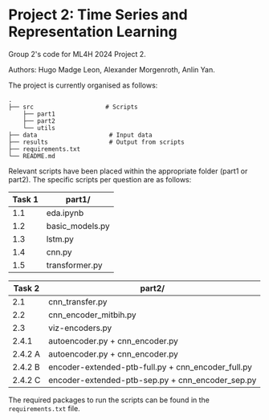 # Project 2: Time Series and Representation Learning

Group 2's code for ML4H 2024 Project 2.

Authors: Hugo Madge Leon, Alexander Morgenroth, Anlin Yan.

The project is currently organised as follows:

```
.
├── src                    # Scripts
    ├── part1
    ├── part2
    └── utils
├── data                    # Input data
├── results                 # Output from scripts
├── requirements.txt
└── README.md
```

Relevant scripts have been placed within the appropriate folder (part1 or part2). The specific scripts per question are as follows:

| Task 1 | part1/ |
| ------------- | ------------- |
| 1.1  | eda.ipynb  |
| 1.2  | basic_models.py  |
| 1.3  | lstm.py  |
| 1.4  | cnn.py |
| 1.5  |  transformer.py |

| Task 2 | part2/ |
| ------------- | ------------- |
| 2.1  | cnn_transfer.py |
| 2.2  | cnn_encoder_mitbih.py |
| 2.3  | viz-encoders.py |
| 2.4.1  | autoencoder.py + cnn_encoder.py |
| 2.4.2 A  | autoencoder.py + cnn_encoder.py |
| 2.4.2 B  | encoder-extended-ptb-full.py + cnn_encoder_full.py |
| 2.4.2 C  | encoder-extended-ptb-sep.py + cnn_encoder_sep.py |

The required packages to run the scripts can be found in the `requirements.txt` file.
